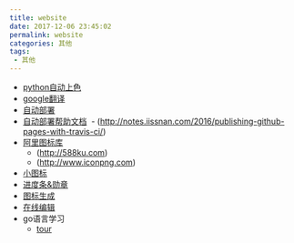 ```yaml
---
title: website
date: 2017-12-06 23:45:02
permalink: website
categories: 其他
tags:
 - 其他
---
```


- [python自动上色](http://paintstransfer.com/)
- [google翻译](https://translate.google.cn/)
- [自动部署](https://travis-ci.org/)
- [自动部署帮助文档](https://docs.travis-ci.com/user/encryption-keys/)
  - (http://notes.iissnan.com/2016/publishing-github-pages-with-travis-ci/)
- [阿里图标库](http://www.iconfont.cn/)
  - (http://588ku.com)
  - (http://www.iconpng.com)
- [小图标](http://fontawesome.io/3.2.1/icons/)
- [进度条&勋章](http://shields.io/)
- [图标生成](https://poser.pugx.org/)
- [在线编辑](https://www.zybuluo.com/mdeditor)
- go语言学习
  - [tour](https://tour.go-zh.org)
